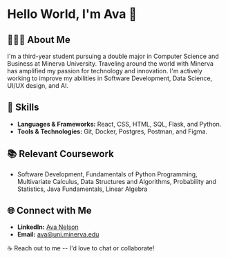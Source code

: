 # Hello World, I'm Ava 👋

## 👩🏼‍💻 About Me
I'm a third-year student pursuing a double major in Computer Science and Business at Minerva University. Traveling around the world with Minerva has amplified my passion for technology and innovation. I'm actively working to improve my abilities in Software Development, Data Science, UI/UX design, and AI.

## 🧰 Skills
- **Languages & Frameworks:** React, CSS, HTML, SQL, Flask, and Python. 
- **Tools & Technologies:** Git, Docker, Postgres, Postman, and Figma. 

## 📚 Relevant Coursework
- Software Development, Fundamentals of Python Programming, Multivariate Calculus, Data Structures and Algorithms, Probability and Statistics, Java Fundamentals, Linear Algebra

## 🌐 Connect with Me
- **LinkedIn:** [Ava Nelson](https://www.linkedin.com/in/ava-n3ls0n/)
- **Email:** [ava@uni.minerva.edu](mailto:ava@uni.minerva.edu)

☕️ Reach out to me -- I'd love to chat or collaborate!

